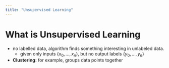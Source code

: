 ```yaml
---
title: "Unsupervised Learning"
---
```



# What is Unsupervised Learning

- no labelled data, algorithm finds something interesting in unlabeled data.
	- given only inputs $\{x_0,\ldots,x_n\}$, but no output labels $\{y_0,\ldots,y_n\}$
- **Clustering:**  for example, groups data points together
